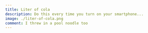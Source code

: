 ```yaml
---
title: Liter of cola
description: Do this every time you turn on your smartphone...
image: ./liter-of-cola.png
comment: I threw in a pool noodle too
---
```

